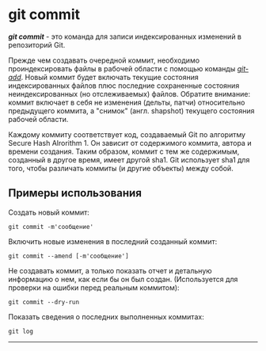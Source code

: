 # **git commit**

***git commit*** - это команда для записи индексированных изменений в репозиторий Git.

Прежде чем создавать очередной коммит, необходимо проиндексировать файлы в рабочей области с помощью команды [*git-add*](/git%20add.md). Новый коммит будет включать текущие состояния индексированных файлов плюс последние сохраненные состояния неиндексированных (но отслеживаемых) файлов. Обратите внимание: коммит включает в себя не изменения (дельты, патчи) относительно предыдущего коммита, а "снимок" (англ. shapshot) текущего состояния рабочей области.

Каждому коммиту соответствует код, создаваемый Git по алгоритму Secure Hash Alrorithm 1. Он зависит от содержимого коммита, автора и времени создания. Таким образом, коммит с тем же содержимым, созданный в другое время, имеет другой sha1. Git использует sha1 для того, чтобы различать коммиты (и другие объекты) между собой.

## **Примеры использования**

Создать новый коммит:

~~~~bash=
git commit -m'сообщение'
~~~~

Включить новые изменения в последний созданный коммит:

~~~~bash=
git commit --amend [-m'сообщение']
~~~~

Не создавать коммит, а только показать отчет и детальную информацию о нем, как если бы он был создан. (Используется для проверки на ошибки перед реальным коммитом):

~~~~bash=
git commit --dry-run
~~~~

Показать сведения о последних выполненных коммитах:

~~~~bash=
git log
~~~~

---
